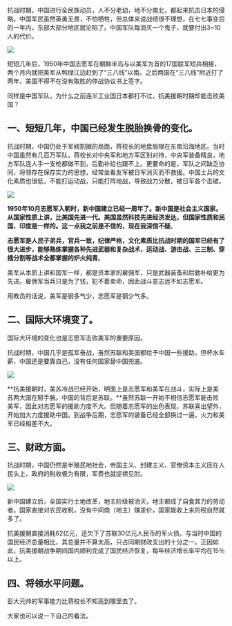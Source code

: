 抗战时期，中国进行全民族动员，人不分老幼，地不分南北，都起来抗击日本的侵略。中国军民虽然英勇无畏，不怕牺牲，但总体来说战绩很不理想，在七七事变后的一年内，东部大部分地区就沦陷了。中国军队每消灭一个鬼子，就要付出3~10人的代价。

![](https://pic3.zhimg.com/v2-47aa4e94fc302342cb2c35601a84b17a_b.jpg)

短短几年后，1950年中国志愿军在朝鲜半岛与以美军为首的17国联军短兵相接，两个月内就把美军从鸭绿江边赶到了“三八线”以南。之后两国在“三八线”附近打了两年，美国不得不在没有取胜的停战协议书上签字。

同样是中国军队，为什么之前连半工业国日本都打不过，抗美援朝时期却能击败美国？

## 一、短短几年，中国已经发生脱胎换骨的变化。

抗战时期，中国仍处于军阀割据的局面，蒋校长的地盘局限在东南沿海地区。当时中国虽然有几百万军队，蒋校长对中央军和地方军区别对待，中央军装备精良，地方军队连人手一支枪都做不到，后勤补给也跟不上。更要命的是，军队之间缺乏协同，将领存在保存实力的思想，经常坐看友军被日军消灭而不救援。中国士兵的文化素质也很低，不能打运动战，只能打阵地战，导致战力分散，被日军各个击破。

![](https://pic2.zhimg.com/v2-0274cfac8d355664bb50fb04b574d76d_b.jpg)

**1950年10月志愿军入朝时，新中国建立已经一周年了。新中国是社会主义国家。从国家性质上讲，比美国先进一代。美国虽然科技先进经济发达，但国家性质和民国、印度是一样的。这一点我之前是不信的，现在我深信不疑**。

**志愿军是人民子弟兵，官兵一致，纪律严格，文化素质比抗战时期的国军已经有了很大进步，能够熟练掌握各种先进武器和复杂战术，运动战、游击战、三三制、穿插分割等战术全都掌握的炉火纯青**。

美军从本质上讲和国军一样，都是资本家的雇佣军，只是武器装备和后勤补给更为先进。雇佣军当兵只是为了钱，犯不着卖命，因此战斗意志远不如志愿军。

用教员的话说，美军是钢多气少，志愿军是钢少气多。

## 二、国际大环境变了。

国际大环境的变化也是志愿军击败美军的重要原因。

抗战时期，中国几乎是孤军奋战，虽然苏联和美国都给予中国一些援助，但杯水车薪，中国还是要靠自己，没有任何国家替中国兜底。

![](https://pic2.zhimg.com/v2-699237a3dbe6fc417322cdf73aff6c8d_b.jpg)

**抗美援朝时，美苏冷战已经开始，明面上是志愿军和美军在战斗，实际上是美苏两大国在掰手腕。中国的背后是苏联。**虽然苏联一开始不相信志愿军能击败美军，因此对志愿军的援助力度不大。但随着志愿军的出色表现，苏联喜出望外，开始加大力度援助中国。到战争后期，志愿军的装备已经全部换过一遍，火力和美军已经相差不大。

## 三、财政方面。

抗战时期，中国仍然是半殖民地社会，帝国主义、封建主义、官僚资本主义压在人民头上，政府的税收极为有限，军费也就捉襟见肘。

![](https://pic3.zhimg.com/v2-503c900d793f3d8cfbb812bc0809a9aa_b.jpg)

新中国建立后，全国实行土地改革，地主阶级被消灭，地主都成了自食其力的劳动者。国家直接对农民收税，没有中间商（地主）赚差价，国家能收上来的税自然就多了。

抗美援朝直接消耗62亿元，还欠下了苏联30亿元人民币的军火债。与当时中国的国民经济总量相比，其总量并不算太高，只占同期财政支出的十分之一。正因如此，抗美援朝战争期间国内顺利完成了国民经济恢复，每年经济增长率平均在15％以上。

## 四、将领水平问题。

彭大元帅的军事能力比蒋校长不知高到哪里去了。

大家也可以说一下自己的看法。